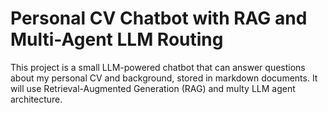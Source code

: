 # Personal CV Chatbot with RAG and Multi-Agent LLM Routing

This project is a small LLM-powered chatbot that can answer questions about my personal CV and background, stored in markdown documents. It will use Retrieval-Augmented Generation (RAG) and multy LLM agent architecture.

